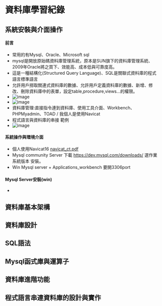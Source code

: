 # 資料庫學習紀錄

## 系統安裝與介面操作

#### 前言
- 常用的有Mysql、Oracle、Microsoft sql
- mysql是開放原始碼資料庫管理系統，原本是SUN旗下的資料庫管理系統、2009年Oracle將之買下、效能高、成本低與可靠度高。
- 這是一種結構化(Structured Query Language)、SQL是關聯式資料庫的程式語言標準語言
- 允許用戶撈取關連式資料庫的數據、允許用戶定義資料庫的數據、新增、修改、刪除資料庫中的表單，設定table,procedure,views...的權限。
- ![image](https://github.com/Tomalison/DB/assets/96727036/6d517a34-2dce-4682-87c5-6291c522fff6)
- ![image](https://github.com/Tomalison/DB/assets/96727036/83362f2a-3cb5-4559-962e-e2cfc4a9d7b4)
- 資料庫管理:直接指令連到資料庫、使用工具介面、Workbench、PHPMyadmin、TOAD / 我個人是使用Navicat
- 程式語言與資料庫的串接 範例
- ![image](https://github.com/Tomalison/DB/assets/96727036/6616bd21-a02f-4260-b91b-08098be5882a)

#### 系統操作與環境介面
- 個人使用Navicat16 [navicat_ct.pdf](https://github.com/Tomalison/DB/files/12157858/navicat_ct.pdf)
- Mysql community Server 下載 https://dev.mysql.com/downloads/ 選作業系統版本 安裝。
- Win Mysql server + Applications_workbench  要開3306port

#### Mysql Server安裝(win)
-

## 資料庫基本架構

## 資料庫設計

## SQL語法

## Mysql函式庫與運算子

## 資料庫進階功能

## 程式語言串連資料庫的設計與實作
